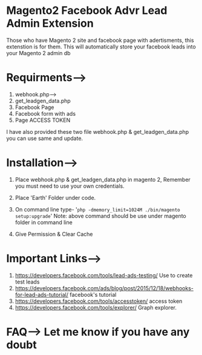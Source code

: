 # Magento2 Facebook Advr Lead Admin Extension

Those who have Magento 2 site and facebook page with adertisments, this extenstion is for them. This will automatically store your facebook leads into your Magento 2 admin db 

# Requirments-->
1. webhook.php--> 
2. get_leadgen_data.php
3. Facebook Page
4. Facebook form with ads
5. Page ACCESS TOKEN

 I have also provided these two file webhook.php & get_leadgen_data.php you can use same and update. 

# Installation--> 
1. Place webhook.php & get_leadgen_data.php in magento 2, Remember you must need to use your own credentials. 
2. Place 'Earth' Folder under code.
3. On command line type-  '```php -dmemory_limit=1024M ./bin/magento setup:upgrade```'
Note: above command should be use under magento folder in command line

4. Give Permission & Clear Cache

# Important Links-->
1. https://developers.facebook.com/tools/lead-ads-testing/  Use to create test leads
2. https://developers.facebook.com/ads/blog/post/2015/12/18/webhooks-for-lead-ads-tutorial/  facebook's tutorial
3. https://developers.facebook.com/tools/accesstoken/  access token
4. https://developers.facebook.com/tools/explorer/ Graph explorer.


# FAQ--> Let me know if you have any doubt

